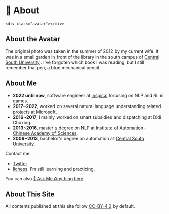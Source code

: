 # 👋 About

```@raw html
<div class="avatar"></div>
```

## About the Avatar

The original photo was taken in the summer of 2012 by my current wife. It was in a small garden in front of the library in the south campus of [Central South University](https://en.csu.edu.cn/) . I've forgoten which book I was reading, but I still remember that pen, a blue mechanical pencil.

## About Me

- **2022 until now**, software engineer at [inspir.ai](https://inspirai.com/) focusing on NLP and RL in games.
- **2017~2022**, worked on several natural language understanding related projects at Microsoft.
- **2016~2017**, I mainly worked on smart subsidies and dispatching at Didi Chuxing.
- **2013~2016**, master's degree on NLP at [Institute of Automation - Chinese Academy of Sciences](http://english.ia.cas.cn/).
- **2009~2013**, bachelor's degree on automation at [Central South University](https://en.csu.edu.cn/).

Contact me:

- [Twitter](https://twitter.com/TianJun1991)
- [lichess](https://lichess.org/@/Jun_Tian). I'm still learning and practicing.

You can also [🙋 Ask Me Anything here](/AMA).

## About This Site

All contents published at this site follow [CC-BY-4.0](https://creativecommons.org/licenses/by/4.0/) by default.

